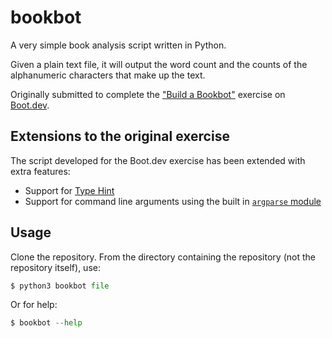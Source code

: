 # bookbot

A very simple book analysis script written in Python.

Given a plain text file, it will output the word count and the counts of the alphanumeric characters that make up the text.

Originally submitted to complete the ["Build a Bookbot"](https://www.boot.dev/courses/build-bookbot) exercise on [Boot.dev](https//boot.dev/).


## Extensions to the original exercise

The script developed for the Boot.dev exercise has been extended with extra features:

- Support for [Type Hint](https://peps.python.org/pep-0484/)
- Support for command line arguments using the built in [`argparse` module](https://docs.python.org/3/library/argparse.html)


## Usage

Clone the repository. From the directory containing the repository (not the repository itself), use:

```python
$ python3 bookbot file
```

Or for help:

```python
$ bookbot --help
```